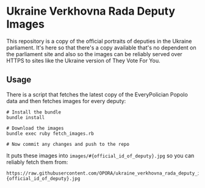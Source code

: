 # Ukraine Verkhovna Rada Deputy Images

This repository is a copy of the official portraits of deputies in the Ukraine parliament. It's here so that there's a copy available that's no dependent on the parliament site and also so the images can be reliably served over HTTPS to sites like the Ukraine version of They Vote For You.

## Usage

There is a script that fetches the latest copy of the EveryPolician Popolo data and then fetches images for every deputy:

    # Install the bundle
    bundle install

    # Download the images
    bundle exec ruby fetch_images.rb

    # Now commit any changes and push to the repo

It puts these images into `images/#{official_id_of_deputy}.jpg` so you can reliably fetch them from:

    https://raw.githubusercontent.com/OPORA/ukraine_verkhovna_rada_deputy_images/master/#{official_id_of_deputy}.jpg
